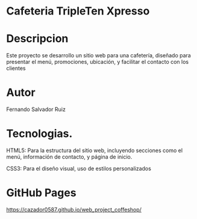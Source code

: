 # Cafeteria TripleTen Xpresso

# Descripcion
Este proyecto se desarrollo un sitio web para una cafetería, diseñado para presentar el menú, promociones, ubicación, y facilitar el contacto con los clientes

# Autor
Fernando Salvador Ruiz

# Tecnologias.

HTML5: Para la estructura del sitio web,
       incluyendo secciones como el menú, 
       información de contacto, y página de inicio.

CSS3: Para el diseño visual, uso de estilos personalizados

# GitHub Pages

https://cazador0587.github.io/web_project_coffeshop/
